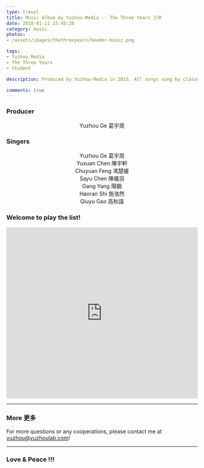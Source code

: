 ```yaml
---
type: travel
title: Music Album by Yuzhou-Media -- The Three Years 三年
date: 2018-01-11 15:45:20
category: music
photos:
- /assets/images/thethreeyears/header-music.png

tags:
- Yuzhou-Media
- The Three Years
- Student

description: Produced by Yuzhou-Media in 2015. All songs sung by classmates from Nantong No.1 High School, Jiangsu, China.

comments: true
---
```


<!-- more -->
### Producer
<center>
	Yuzhou Ge 葛宇周
</center>


### Singers
<center>

Yuzhou Ge 葛宇周 <br>
Yuxuan Chen 陳宇軒 <br>
Chuyuan Feng 馮楚媛 <br>
Sayu Chen 陳颯羽 <br>
Gang Yang 陽鋼 <br>
Haoran Shi 施浩然 <br>
Qiuyu Gao 高秋語 <br>
</center>


### Welcome to play the list!



<iframe width="100%" height="450" scrolling="no" frameborder="no" src="https://w.soundcloud.com/player/?url=https%3A//api.soundcloud.com/playlists/421695884&amp;color=%23ff5500&amp;auto_play=false&amp;hide_related=false&amp;show_comments=true&amp;show_user=true&amp;show_reposts=false&amp;show_teaser=true"></iframe>


---
### More 更多

For more questions or any cooperations, please contact me at yuzhou@yuzhoulab.com! 

---
### Love & Peace !!!
